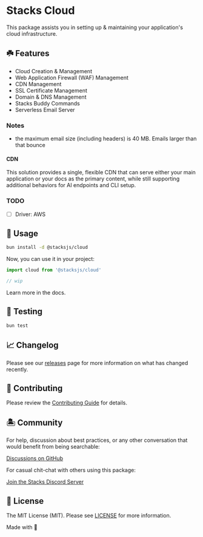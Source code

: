 # Stacks Cloud

This package assists you in setting up & maintaining your application's cloud infrastructure.

## ☘️ Features

- Cloud Creation & Management
- Web Application Firewall (WAF) Management
- CDN Management
- SSL Certificate Management
- Domain & DNS Management
- Stacks Buddy Commands
- Serverless Email Server

### Notes

- the maximum email size (including headers) is 40 MB. Emails larger than that bounce

#### CDN

This solution provides a single, flexible CDN that can serve either your main application or your docs as the primary content, while still supporting additional behaviors for AI endpoints and CLI setup.

### TODO

- [ ] Driver: AWS

## 🤖 Usage

```bash
bun install -d @stacksjs/cloud
```

Now, you can use it in your project:

```ts
import cloud from '@stacksjs/cloud'

// wip
```

Learn more in the docs.

## 🧪 Testing

```bash
bun test
```

## 📈 Changelog

Please see our [releases](https://github.com/stacksjs/stacks/releases) page for more information on what has changed recently.

## 🚜 Contributing

Please review the [Contributing Guide](https://github.com/stacksjs/contributing) for details.

## 🏝 Community

For help, discussion about best practices, or any other conversation that would benefit from being searchable:

[Discussions on GitHub](https://github.com/stacksjs/stacks/discussions)

For casual chit-chat with others using this package:

[Join the Stacks Discord Server](https://discord.gg/stacksjs)

## 📄 License

The MIT License (MIT). Please see [LICENSE](https://github.com/stacksjs/stacks/tree/main/LICENSE.md) for more information.

Made with 💙
